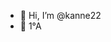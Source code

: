 - 👋 Hi, I’m @kanne22
- 💞️ 1°A

<!---
kanne22/kanne22 is a ✨ special ✨ repository because its `README.md` (this file) appears on your GitHub profile.
You can click the Preview link to take a look at your changes.
--->

